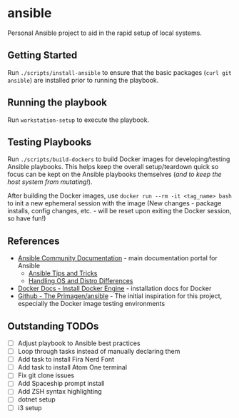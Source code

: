 # ansible

Personal Ansible project to aid in the rapid setup of local systems.

## Getting Started

Run `./scripts/install-ansible` to ensure that the basic packages (`curl git ansible`) are installed prior to running the playbook.

## Running the playbook

Run `workstation-setup` to execute the playbook.

## Testing Playbooks

Run `./scripts/build-dockers` to build Docker images for developing/testing Ansible playbooks. This helps keep the overall setup/teardown quick so focus can be kept on the Ansible playbooks themselves (_and to keep the host system from mutating!_).

After building the Docker images, use `docker run --rm -it <tag_name> bash` to init a new ephemeral session with the image (New changes - package installs, config changes, etc. - will be reset upon exiting the Docker session, so have fun!)

## References

- [Ansible Community Documentation](https://docs.ansible.com/) - main documentation portal for Ansible
  - [Ansible Tips and Tricks](https://docs.ansible.com/ansible/latest/tips_tricks/ansible_tips_tricks.html)
  - [Handling OS and Distro Differences](https://docs.ansible.com/ansible/latest/tips_tricks/ansible_tips_tricks.html#handling-os-and-distro-differences)
- [Docker Docs - Install Docker Engine](https://docs.docker.com/engine/install/) - installation docs for Docker
- [Github - The Primagen/ansible](https://github.com/ThePrimeagen/ansible) - The initial inspiration for this project, especially the Docker image testing environments

## Outstanding TODOs

- [ ] Adjust playbook to Ansible best practices
- [ ] Loop through tasks instead of manually declaring them
- [ ] Add task to install Fira Nerd Font
- [ ] Add task to install Atom One terminal
- [ ] Fix git clone issues
- [ ] Add Spaceship prompt install
- [ ] Add ZSH syntax highlighting
- [ ] dotnet setup
- [ ] i3 setup
